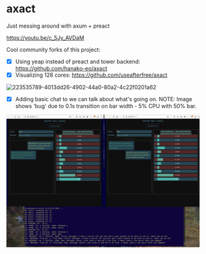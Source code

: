# axact

Just messing around with axum + preact

https://youtu.be/c_5Jy_AVDaM

Cool community forks of this project:

- [x] Using yeap instead of preact and tower backend: https://github.com/hanako-eo/axact
- [x] Visualizing 128 cores: https://github.com/useafterfree/axact
<img width="1887" alt="223535789-4013dd26-4902-44a0-80a2-4c22f0201a62" src="https://user-images.githubusercontent.com/35079898/223571760-ff375188-44a8-46da-a16a-8ff8731bc5e1.png">

- [x] Adding basic chat to we can talk about what's going on. NOTE: Image shows 'bug' due to 0.1s transition on bar width - 5% CPU with 50% bar.
<img width="1200" src="doc/WithChat.png">
